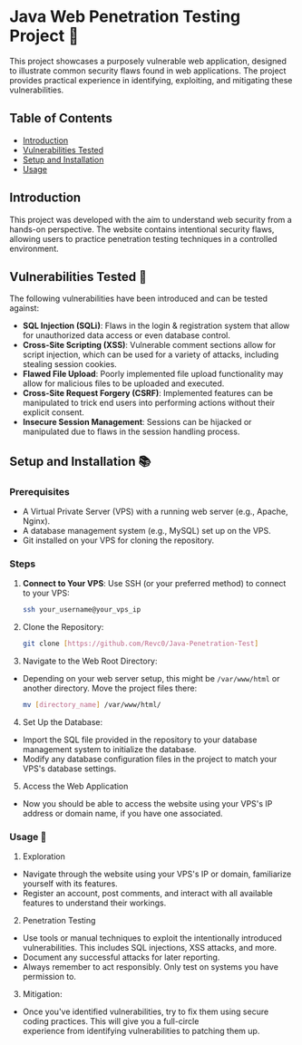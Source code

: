 # Java Web Penetration Testing Project 🔰

This project showcases a purposely vulnerable web application, designed to illustrate common security flaws found in web applications. The project provides practical experience in identifying, exploiting, and mitigating these vulnerabilities.

## Table of Contents

- [Introduction](#introduction)
- [Vulnerabilities Tested](#vulnerabilities-tested-)
- [Setup and Installation](#setup-and-installation-)
- [Usage](#usage-)

## Introduction

This project was developed with the aim to understand web security from a hands-on perspective. The website contains intentional security flaws, allowing users to practice penetration testing techniques in a controlled environment.

## Vulnerabilities Tested 🚪

The following vulnerabilities have been introduced and can be tested against:

- **SQL Injection (SQLi)**: Flaws in the login & registration system that allow for unauthorized data access or even database control.
- **Cross-Site Scripting (XSS)**: Vulnerable comment sections allow for script injection, which can be used for a variety of attacks, including stealing session cookies.
- **Flawed File Upload**: Poorly implemented file upload functionality may allow for malicious files to be uploaded and executed.
- **Cross-Site Request Forgery (CSRF)**: Implemented features can be manipulated to trick end users into performing actions without their explicit consent.
- **Insecure Session Management**: Sessions can be hijacked or manipulated due to flaws in the session handling process.

## Setup and Installation 📚

### Prerequisites

- A Virtual Private Server (VPS) with a running web server (e.g., Apache, Nginx).
- A database management system (e.g., MySQL) set up on the VPS.
- Git installed on your VPS for cloning the repository.

### Steps

1. **Connect to Your VPS**:
   Use SSH (or your preferred method) to connect to your VPS:
   ```bash
   ssh your_username@your_vps_ip

   
2. Clone the Repository:
    ```bash
    git clone [https://github.com/Revc0/Java-Penetration-Test]

3. Navigate to the Web Root Directory:
- Depending on your web server setup, this might be `/var/www/html` or another directory. Move the project files there:
    ```bash
    mv [directory_name] /var/www/html/

4. Set Up the Database:
- Import the SQL file provided in the repository to your database management system to initialize the database.
- Modify any database configuration files in the project to match your VPS's database settings.

5. Access the Web Application
- Now you should be able to access the website using your VPS's IP address or domain name, if you have one associated.


### Usage 🐒
1. Exploration
- Navigate through the website using your VPS's IP or domain, familiarize yourself with its features.
- Register an account, post comments, and interact with all available features to understand their workings.
   
2. Penetration Testing
- Use tools or manual techniques to exploit the intentionally introduced vulnerabilities. This includes SQL injections,          XSS attacks, and more.
- Document any successful attacks for later reporting.
- Always remember to act responsibly. Only test on systems you have permission to.

3. Mitigation:
- Once you've identified vulnerabilities, try to fix them using secure coding practices. This will give you a full-circle     
  experience from identifying vulnerabilities to patching them up.
